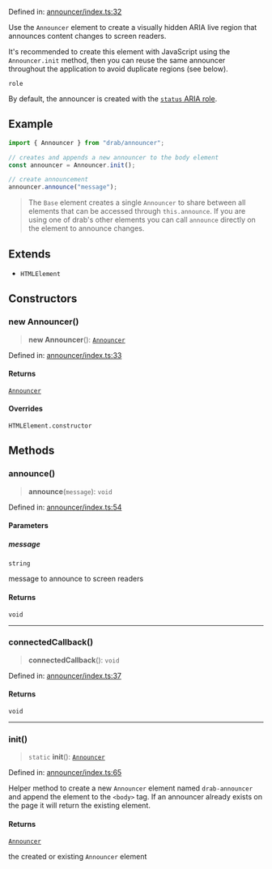 Defined in: [announcer/index.ts:32](https://github.com/rossrobino/components/blob/main/packages/drab/src/announcer/index.ts#L32)

Use the `Announcer` element to create a visually hidden ARIA live region
that announces content changes to screen readers.

It's recommended to create this element with JavaScript using the `Announcer.init` method,
then you can reuse the same announcer throughout the application to avoid duplicate
regions (see below).

`role`

By default, the announcer is created with the
[`status` ARIA role](https://www.sarasoueidan.com/blog/accessible-notifications-with-aria-live-regions-part-1/#2.-using-live-region-roles).

## Example

```ts
import { Announcer } from "drab/announcer";

// creates and appends a new announcer to the body element
const announcer = Announcer.init();

// create announcement
announcer.announce("message");
```

> The `Base` element creates a single `Announcer` to share between all elements
> that can be accessed through `this.announce`. If you are using one of drab's other
> elements you can call `announce` directly on the element to announce changes.

## Extends

- `HTMLElement`

## Constructors

<a id="constructors"></a>

### new Announcer()

> **new Announcer**(): [`Announcer`](/elements/announcer/)

Defined in: [announcer/index.ts:33](https://github.com/rossrobino/components/blob/main/packages/drab/src/announcer/index.ts#L33)

#### Returns

[`Announcer`](/elements/announcer/)

#### Overrides

`HTMLElement.constructor`

## Methods

<a id="announce"></a>

### announce()

> **announce**(`message`): `void`

Defined in: [announcer/index.ts:54](https://github.com/rossrobino/components/blob/main/packages/drab/src/announcer/index.ts#L54)

#### Parameters

##### message

`string`

message to announce to screen readers

#### Returns

`void`

---

<a id="connectedcallback"></a>

### connectedCallback()

> **connectedCallback**(): `void`

Defined in: [announcer/index.ts:37](https://github.com/rossrobino/components/blob/main/packages/drab/src/announcer/index.ts#L37)

#### Returns

`void`

---

<a id="init"></a>

### init()

> `static` **init**(): [`Announcer`](/elements/announcer/)

Defined in: [announcer/index.ts:65](https://github.com/rossrobino/components/blob/main/packages/drab/src/announcer/index.ts#L65)

Helper method to create a new `Announcer` element named `drab-announcer`
and append the element to the `<body>` tag. If an announcer already exists
on the page it will return the existing element.

#### Returns

[`Announcer`](/elements/announcer/)

the created or existing `Announcer` element
